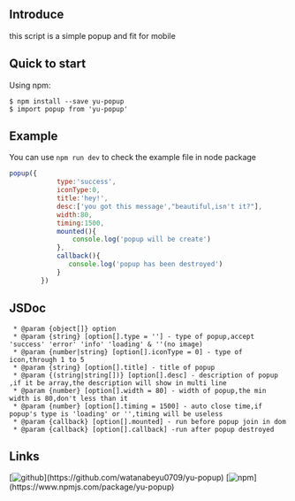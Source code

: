 ## Introduce
this script is a simple popup and fit for mobile

## Quick to start
Using npm:
```shell
$ npm install --save yu-popup
$ import popup from 'yu-popup'
```

## Example
You can use `npm run dev` to check the example file in node package
```js
popup({
            type:'success',
            iconType:0,
            title:'hey!',
            desc:['you got this message',"beautiful,isn't it?"],
            width:80,
            timing:1500,
            mounted(){
                console.log('popup will be create')
            },
            callback(){
               console.log('popup has been destroyed')
            }
        })
```

## JSDoc
```jsdoc
 * @param {object[]} option
 * @param {string} [option[].type = ''] - type of popup,accept 'success' 'error' 'info' 'loading' & ''(no image)
 * @param {number|string} [option[].iconType = 0] - type of icon,through 1 to 5
 * @param {string} [option[].title] - title of popup
 * @param {(string|string[])} [option[].desc] - description of popup ,if it be array,the description will show in multi line
 * @param {number} [option[].width = 80] - width of popup,the min width is 80,don't less than it
 * @param {number} [option[].timing = 1500] - auto close time,if popup's type is 'loading' or '',timing will be useless
 * @param {callback} [option[].mounted] - run before popup join in dom
 * @param {callback} [option[].callback] -run after popup destroyed
```

## Links
[![github](http://p0kpwl4c8.bkt.clouddn.com/icon/github_c.png!icon_sm "https://github.com/watanabeyu0709/yu-popup")](https://github.com/watanabeyu0709/yu-popup)
[![npm](http://p0kpwl4c8.bkt.clouddn.com/icon/npm_c.png!icon_sm "https://www.npmjs.com/package/yu-popup")](https://www.npmjs.com/package/yu-popup)

